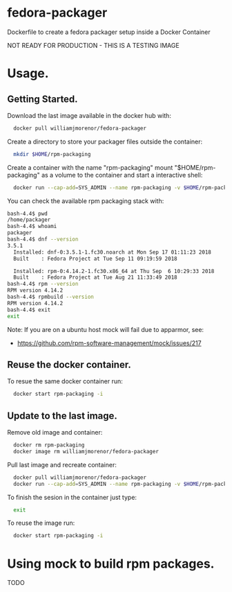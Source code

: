 # fedora-packager
Dockerfile to create a fedora packager setup inside a Docker Container

NOT READY FOR PRODUCTION - THIS IS A TESTING IMAGE

# Usage.

## Getting Started.

Download the last image available in the docker hub with:

```bash
  docker pull williamjmorenor/fedora-packager
```

Create a directory to store your packager files outside the container:

```bash
  mkdir $HOME/rpm-packaging
```

Create a container with the name "rpm-packaging" mount "$HOME/rpm-packaging" as a volume to the container and start a interactive shell:

```bash
  docker run --cap-add=SYS_ADMIN --name rpm-packaging -v $HOME/rpm-packaging:/home/packager:rw -ti williamjmorenor/fedora-packager
```
You can check the available rpm packaging stack with:

  ```bash
  bash-4.4$ pwd
  /home/packager
  bash-4.4$ whoami
  packager
  bash-4.4$ dnf --version
  3.5.1
    Installed: dnf-0:3.5.1-1.fc30.noarch at Mon Sep 17 01:11:23 2018
    Built    : Fedora Project at Tue Sep 11 09:19:59 2018

    Installed: rpm-0:4.14.2-1.fc30.x86_64 at Thu Sep  6 10:29:33 2018
    Built    : Fedora Project at Tue Aug 21 11:33:49 2018
  bash-4.4$ rpm --version
  RPM version 4.14.2
  bash-4.4$ rpmbuild --version
  RPM version 4.14.2
  bash-4.4$ exit
  exit
  
```

Note: If you are on a ubuntu host mock will fail due to apparmor, see: 

 - https://github.com/rpm-software-management/mock/issues/217

## Reuse the docker container.

To resue the same docker container run:

```bash
  docker start rpm-packaging -i
```

## Update to the last image.

Remove old image and container:

```bash
  docker rm rpm-packaging
  docker image rm williamjmorenor/fedora-packager
```

Pull last image and recreate container:

```bash
  docker pull williamjmorenor/fedora-packager
  docker run --cap-add=SYS_ADMIN --name rpm-packaging -v $HOME/rpm-packaging:/home/packager:rw -ti williamjmorenor/fedora-packager
```

To finish the sesion in the container just type:

```bash
  exit
```

To reuse the image run:

```bash
  docker start rpm-packaging -i
```

# Using mock to build rpm packages.
TODO
